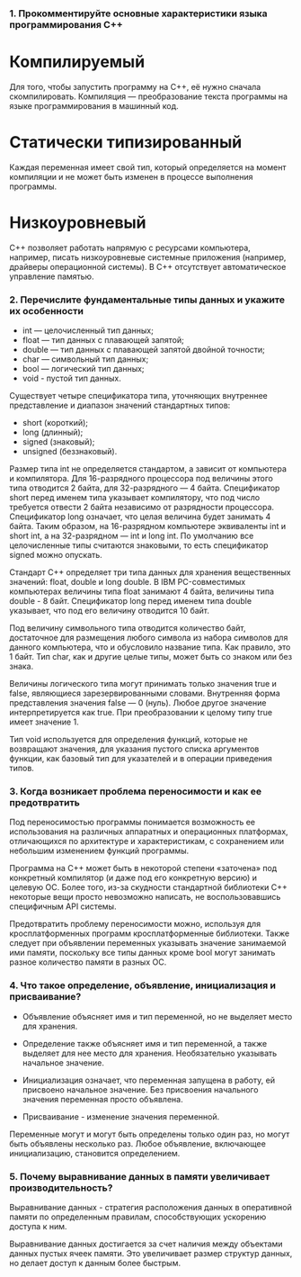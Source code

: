 ### 1. Прокомментируйте основные характеристики языка программирования С++

# Компилируемый
Для того, чтобы запустить программу на C++, её нужно сначала скомпилировать. Компиляция — преобразование текста программы на языке программирования в машинный код.

# Статически типизированный
Каждая переменная имеет свой тип, который определяется на момент компиляции и не может быть изменен в процессе выполнения программы.

# Низкоуровневый
C++ позволяет работать напрямую с ресурсами компьютера, например, писать низкоуровневые системные приложения (например, драйверы операционной системы).
В C++ отсутствует автоматическое управление памятью.

### 2. Перечислите фундаментальные типы данных и укажите их особенности

* int — целочисленный тип данных;
* float — тип данных с плавающей запятой;
* double — тип данных с плавающей запятой двойной точности;
* char — символьный тип данных;
* bool — логический тип данных;
* void - пустой тип данных.

Существует четыре спецификатора типа, уточняющих внутреннее представление и диапазон значений стандартных типов:

* short (короткий);
* long (длинный);
* signed (знаковый);
* unsigned (беззнаковый).

Размер типа int не определяется стандартом, а зависит от компьютера и компилятора. Для 16-разрядного процессора под величины этого типа отводится 2 байта, для 32-разрядного — 4 байта. Спецификатор short перед именем типа указывает компилятору, что под число требуется отвести 2 байта независимо от разрядности процессора. Спецификатор long означает, что целая величина будет занимать 4 байта. Таким образом, на 16-разрядном компьютере эквиваленты int и short int, а на 32-разрядном — int и long int.
По умолчанию все целочисленные типы считаются знаковыми, то есть спецификатор signed можно опускать.

Стандарт C++ определяет три типа данных для хранения вещественных значений: float, double и long double. В IBM PC-совместимых компьютерах величины типа float занимают 4 байта, величины типа double - 8 байт. Спецификатор long перед именем типа double указывает, что под его величину отводится 10 байт.

Под величину символьного типа отводится количество байт, достаточное для размещения любого символа из набора символов для данного компьютера, что и обусловило название типа. Как правило, это 1 байт. Тип char, как и другие целые типы, может быть со знаком или без знака.

Величины логического типа могут принимать только значения true и false, являющиеся зарезервированными словами. Внутренняя форма представления значения false — 0 (нуль). Любое другое значение интерпретируется как true. При преобразовании к целому типу true имеет значение 1.

Тип void используется для определения функций, которые не возвращают значения, для указания пустого списка аргументов функции, как базовый тип для указателей и в операции приведения типов.

### 3. Когда возникает проблема переносимости и как ее предотвратить

Под переносимостью программы понимается возможность ее использования на различных аппаратных и операционных платформах, отличающихся по архитектуре и характеристикам, с сохранением или небольшим изменением функций программы. 

Программа на С++ может быть в некоторой степени «заточена» под конкретный компилятор (и даже под его конкретную версию) и целевую ОС. Более того, из-за скудности стандартной библиотеки С++ некоторые вещи просто невозможно написать, не воспользовавшись специфичным API системы.

Предотвратить проблему переносимости можно, используя для кросплатформенных программ кросплатформенные библиотеки. Также следует при объявлении переменных указывать значение занимаемой ими памяти, поскольку все типы данных кроме bool могут занимать разное количество памяти в разных ОС.

### 4. Что такое определение, объявление, инициализация и присваивание?

* Объявление объясняет имя и тип переменной, но не выделяет место для хранения.

* Определение также объясняет имя и тип переменной, а также выделяет для нее место для хранения. Необязательно указывать начальное значение.

* Инициализация означает, что переменная запущена в работу, ей присвоено начальное значение. Без присвоения начального значения переменная просто объявлена.

* Присваивание - изменение значения переменной.

Переменные могут и могут быть определены только один раз, но могут быть объявлены несколько раз. Любое объявление, включающее инициализацию, становится определением.

### 5. Почему выравнивание данных в памяти увеличивает производительность? 

Выравнивание данных - стратегия расположения данных в оперативной памяти по определенным правилам, способствующих ускорению доступа к ним.

Выравнивание данных достигается за счет наличия между объектами данных пустых ячеек памяти. Это увеличивает размер структур данных, но делает доступ к данным более быстрым.